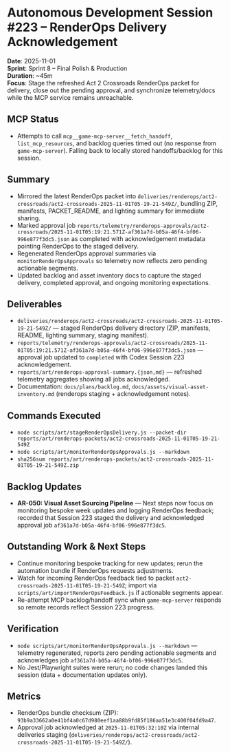 # Autonomous Development Session #223 – RenderOps Delivery Acknowledgement

**Date**: 2025-11-01  
**Sprint**: Sprint 8 – Final Polish & Production  
**Duration**: ~45m  
**Focus**: Stage the refreshed Act 2 Crossroads RenderOps packet for delivery, close out the pending approval, and synchronize telemetry/docs while the MCP service remains unreachable.

## MCP Status
- Attempts to call `mcp__game-mcp-server__fetch_handoff`, `list_mcp_resources`, and backlog queries timed out (no response from `game-mcp-server`). Falling back to locally stored handoffs/backlog for this session.

## Summary
- Mirrored the latest RenderOps packet into `deliveries/renderops/act2-crossroads/act2-crossroads-2025-11-01T05-19-21-549Z/`, bundling ZIP, manifests, PACKET_README, and lighting summary for immediate sharing.
- Marked approval job `reports/telemetry/renderops-approvals/act2-crossroads/2025-11-01T05:19:21.571Z-af361a7d-b05a-46f4-bf06-996e877f3dc5.json` as completed with acknowledgement metadata pointing RenderOps to the staged delivery.
- Regenerated RenderOps approval summaries via `monitorRenderOpsApprovals` so telemetry now reflects zero pending actionable segments.
- Updated backlog and asset inventory docs to capture the staged delivery, completed approval, and ongoing monitoring expectations.

## Deliverables
- `deliveries/renderops/act2-crossroads/act2-crossroads-2025-11-01T05-19-21-549Z/` — staged RenderOps delivery directory (ZIP, manifests, README, lighting summary, staging manifest).
- `reports/telemetry/renderops-approvals/act2-crossroads/2025-11-01T05:19:21.571Z-af361a7d-b05a-46f4-bf06-996e877f3dc5.json` — approval job updated to `completed` with Codex Session 223 acknowledgement.
- `reports/art/renderops-approval-summary.{json,md}` — refreshed telemetry aggregates showing all jobs acknowledged.
- Documentation: `docs/plans/backlog.md`, `docs/assets/visual-asset-inventory.md` (renderops staging + acknowledgement notes).

## Commands Executed
- `node scripts/art/stageRenderOpsDelivery.js --packet-dir reports/art/renderops-packets/act2-crossroads-2025-11-01T05-19-21-549Z`
- `node scripts/art/monitorRenderOpsApprovals.js --markdown`
- `sha256sum reports/art/renderops-packets/act2-crossroads-2025-11-01T05-19-21-549Z.zip`

## Backlog Updates
- **AR-050: Visual Asset Sourcing Pipeline** — Next steps now focus on monitoring bespoke week updates and logging RenderOps feedback; recorded that Session 223 staged the delivery and acknowledged approval job `af361a7d-b05a-46f4-bf06-996e877f3dc5`.

## Outstanding Work & Next Steps
- Continue monitoring bespoke tracking for new updates; rerun the automation bundle if RenderOps requests adjustments.
- Watch for incoming RenderOps feedback tied to packet `act2-crossroads-2025-11-01T05-19-21-549Z`; import via `scripts/art/importRenderOpsFeedback.js` if actionable segments appear.
- Re-attempt MCP backlog/handoff sync when `game-mcp-server` responds so remote records reflect Session 223 progress.

## Verification
- `node scripts/art/monitorRenderOpsApprovals.js --markdown` — telemetry regenerated, reports zero pending actionable segments and acknowledges job `af361a7d-b05a-46f4-bf06-996e877f3dc5`.
- No Jest/Playwright suites were rerun; no code changes landed this session (data + documentation updates only).

## Metrics
- RenderOps bundle checksum (ZIP): `93b9a33662a0e41bf4a0c67d980eef1aa88b9fd85f186aa51e3c400f04fd9a47`.
- Approval job acknowledged at `2025-11-01T05:32:10Z` via internal deliveries staging (`deliveries/renderops/act2-crossroads/act2-crossroads-2025-11-01T05-19-21-549Z/`).

